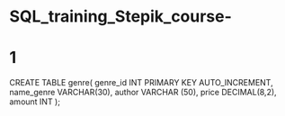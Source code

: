 # SQL_training_Stepik_course-

# 1
CREATE TABLE genre(
    genre_id INT PRIMARY KEY AUTO_INCREMENT, 
    name_genre VARCHAR(30),
	author VARCHAR (50),
	price DECIMAL(8,2),
	amount INT
);
